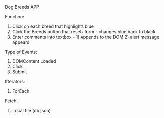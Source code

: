 Dog Breeds APP

Function: 

1) Click on each breed that highlights blue
2) Click the Breeds button that resets form - changes blue back to black
3) Enter comments into textbox - 1) Appends to the DOM 2) alert message appears

Type of Events: 

1) DOMContent Loaded
2) Click
3) Submit

Itterators: 
1) ForEach

Fetch: 
1) Local file (db.json) 
